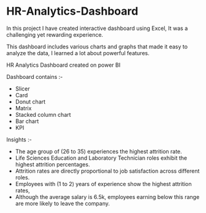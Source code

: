 # HR-Analytics-Dashboard

In this project I have created interactive dashboard using Excel, It was a challenging yet rewarding experience.

This dashboard includes various charts and graphs that made it easy to analyze the data, I learned a lot about powerful features.

HR Analytics Dashboard created on power BI

Dashboard contains :-

- Slicer
- Card
- Donut chart
- Matrix
- Stacked column chart
- Bar chart
- KPI

Insights :- 

- The age group of (26 to 35) experiences the highest attrition rate.
- Life Sciences Education and Laboratory Technician roles exhibit the highest attrition percentages.
- Attrition rates are directly proportional to job
satisfaction across different roles.
- Employees with (1 to 2) years of experience show the highest attrition rates,
- Although the average salary is 6.5k, employees earning below this range are more likely to leave the company.
